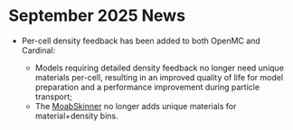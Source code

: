 # September 2025 News

- Per-cell density feedback has been added to both OpenMC and Cardinal:

  - Models requiring detailed density feedback no longer need unique materials per-cell, resulting in an improved quality of life for model preparation and a performance improvement during particle transport;
  - The [MoabSkinner](MoabSkinner.md) no longer adds unique materials for material+density bins.
